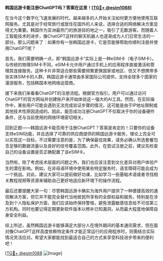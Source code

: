 **韩国远游卡能注册ChatGPT吗？答案在这里！[[TG💪+ @esim1088](https://t.me/s/esim1088)]**

在当今这个数字化飞速发展的时代，越来越多的人开始关注如何更方便地使用互联网服务。尤其是对于经常旅行或居住在国外的人来说，选择合适的网络解决方案显得尤为重要。韩国作为亚洲最热门的旅游目的地之一，吸引了无数游客。而随着人工智能技术的进步，像ChatGPT这样的聊天机器人也逐渐成为人们日常生活的一部分。那么问题来了：如果你有一张韩国远游卡，它是否能够帮助你顺利注册并使用ChatGPT呢？

首先，我们需要明确一点，即“韩国远游卡”实际上是一种eSIM卡（电子SIM卡）。与传统的物理SIM卡不同，eSIM卡允许用户通过手机上的应用程序直接激活和管理其连接服务。这种卡片非常适合那些需要频繁更换国家或地区、但又不想携带多张实体SIM卡的人群。韩国远游卡通常由多家国际公司提供，支持全球多个国家的漫游服务，包括韩国本地网络运营商。

接下来我们来看看ChatGPT的注册流程。根据官方指引，用户可以通过访问ChatGPT的官方网站并创建账户来开始体验这一强大的AI工具。然而，在实际操作中，某些用户可能会遇到无法完成验证步骤的情况，这可能是由于IP地址限制或其他技术性原因造成的。因此，能否成功注册ChatGPT不仅取决于你的设备硬件条件，还与当前使用的网络环境密切相关。

回到正题——韩国远游卡能否用于注册ChatGPT？答案是肯定的！只要你的设备支持eSIM功能，并且选择了可靠的供应商提供的韩国远游卡服务，理论上完全可以实现这一目标。不过需要注意的是，为了确保最佳效果，请务必确认所选套餐包含足够的数据流量以及良好的信号覆盖范围。此外，在尝试注册之前，建议先检查自己的设备设置是否正确配置了该eSIM卡。

当然啦，除了考虑技术层面的问题之外，我们也应该注意到文化差异对用户体验产生的潜在影响。例如，在非母语环境中使用某些特定服务时，语言障碍可能会成为一个挑战。对此，建议大家可以提前做好功课，比如学习一些基础术语或者寻找相关教程视频等资源来辅助自己更好地适应新环境下的操作流程。

最后还要提醒大家一句：尽管韩国远游卡确实为海外用户提供了一种便捷高效的通信解决方案，但它并不能完全替代当地居民所享有的全部权益和服务。特别是在涉及到个人隐私保护方面，我们应该始终保持警惕，避免泄露敏感信息给不可信第三方机构。同时也要记得定期更新软件版本以修补已知漏洞，从而最大程度地保障自身安全利益。

综上所述，虽然韩国远游卡能够满足大部分人在境外期间的基本通讯需求，但在面对像ChatGPT这样高度依赖特定条件才能正常运行的应用程序时，则需结合实际情况灵活应对。希望大家都能找到最适合自己的方式来享受科技进步带来的便利吧！

[[TG💪+ @esim1088](https://t.me/s/esim1088) ![Image](https://i.postimg.cc/4NQfJmqS/Snipaste-2025-05-13-00-14-12.png)]